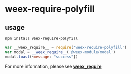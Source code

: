 # weex-require-polyfill

## usage

```bash
npm install weex-require-polyfill
```

```javascript
var __weex_require__ = require('weex-require-polyfill')
var modal = __weex_require__('@weex-module/modal')
modal.toast({message: "success"})
```

For more information, please see [__weex_require__](https://github.com/alibaba/weex/blob/dev/doc/specs/js-bundle-format.md#__weex_require__name-string-object)